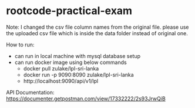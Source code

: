 # rootcode-practical-exam

Note: I changed the csv file column names from the original file. please use the uploaded csv file which is inside the data folder instead of original one.

How to run:
- can run in local machine with mysql database setup
- can run docker image using below commands
  - docker pull zulake/lpl-sri-lanka
  - docker run -p 9090:8090 zulake/lpl-sri-lanka
  - http://localhost:9090/api/v1/lpl

API Documentation: https://documenter.getpostman.com/view/17332222/2s93JrwQiB
